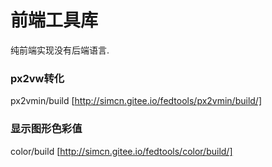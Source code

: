 # 前端工具库
纯前端实现没有后端语言.


### px2vw转化

px2vmin/build [http://simcn.gitee.io/fedtools/px2vmin/build/]

### 显示图形色彩值

color/build [http://simcn.gitee.io/fedtools/color/build/]
